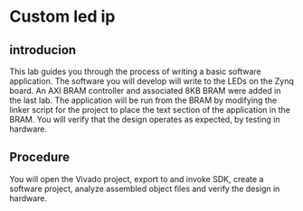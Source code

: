 # Custom led ip 
## introducion

This lab guides you through the process of writing a basic software application. The software you will develop will write to the LEDs on the Zynq board. An AXI BRAM controller and associated 8KB BRAM were added in the last lab. The application will be run from the BRAM by modifying the linker script for the project to place the text section of the application in the BRAM. You will verify that the design operates as expected, by testing in hardware.

## Procedure

You will open the Vivado project, export to and invoke SDK, create a software project, analyze assembled object files and verify the design in hardware.